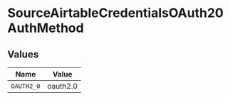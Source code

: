 # SourceAirtableCredentialsOAuth20AuthMethod


## Values

| Name       | Value      |
| ---------- | ---------- |
| `OAUTH2_0` | oauth2.0   |